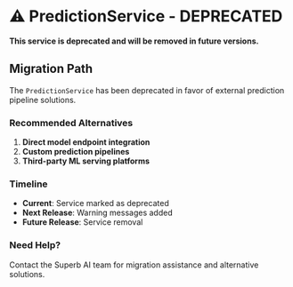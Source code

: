 # ⚠️ PredictionService - DEPRECATED

**This service is deprecated and will be removed in future versions.**

## Migration Path

The `PredictionService` has been deprecated in favor of external prediction pipeline solutions.

### Recommended Alternatives

1. **Direct model endpoint integration**
2. **Custom prediction pipelines**
3. **Third-party ML serving platforms**

### Timeline

- **Current**: Service marked as deprecated
- **Next Release**: Warning messages added  
- **Future Release**: Service removal

### Need Help?

Contact the Superb AI team for migration assistance and alternative solutions.